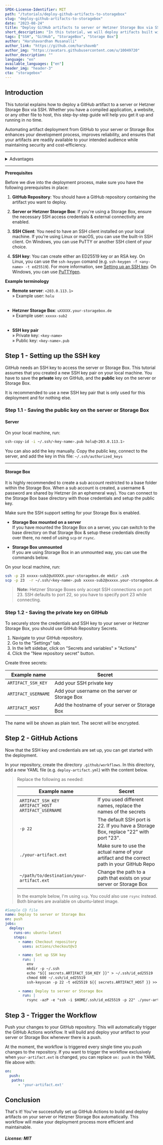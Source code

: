 ```yaml
---
SPDX-License-Identifier: MIT
path: "/tutorials/deploy-github-artifacts-to-storagebox"
slug: "deploy-github-artifacts-to-storagebox"
date: "2023-08-24"
title: "Deploy GitHub artifacts to server or Hetzner Storage Box via SSH"
short_description: "In this tutorial, we will deploy artifacts built with GitHub Actions onto a server or Hetzner Storage Box via SSH."
tags: ["SSH", "GitHub", "StorageBox", "Storage Box"]
author: "Harshavardhan Musanalli"
author_link: "https://github.com/harshavmb"
author_img: "https://avatars.githubusercontent.com/u/10049720"
author_description: ""
language: "en"
available_languages: ["en"]
header_img: "header-3"
cta: "storagebox"
---
```


## Introduction

This tutorial explains how to deploy a GitHub artifact to a server or Hetzner Storage Box via SSH. Whether you have a compiled application, a website, or any other file to host, this step-by-step guide will help you get it up and running in no time.

Automating artifact deployment from GitHub to your server or Storage Box enhances your development process, improves reliability, and ensures that your artifacts are readily available to your intended audience while maintaining security and cost-efficiency.

-----------

<details>

<summary>Advantages</summary>

Using GitHub Actions workflow to store artifacts built on GitHub onto your server or Storage Box offers several advantages:

* **Automation**: Automating the process of building and deploying artifacts streamlines your development workflow. With GitHub Actions, you can trigger the deployment automatically whenever changes are pushed to your repository. This reduces manual intervention and potential human errors.

* **Consistency**: Automated deployments ensure consistency in the artifacts you store on your server or Storage Box. Every time you push changes to your repository, GitHub Actions will build and deploy the latest version, eliminating the risk of deploying outdated or incorrect files.

* **Version Control**: GitHub provides version control for your code and, by extension, your artifacts. Each deployment is associated with a specific commit or branch, making it easy to track changes and roll back to previous versions if necessary.

* **Security**: By using GitHub Secrets to store sensitive information like SSH keys and server / Storage Box credentials, you can maintain a higher level of security. These secrets are encrypted and not exposed in your repository's history.

* **Scalability**: GitHub Actions can handle a variety of deployment scenarios, from simple artifact uploads to complex deployment pipelines. As your project grows, you can expand and customize your workflow to accommodate evolving needs.

* **Flexibility**: This approach gives you the flexibility to deploy various types of artifacts, including websites, applications, data files, and more. You can tailor the GitHub Actions workflow to meet your specific deployment requirements.

* **Collaboration**: Multiple team members can collaborate on a project and use the same automated deployment process. This ensures that everyone is working with the latest version of the artifacts.

* **Monitoring and Logging**: GitHub Actions provides monitoring and logging capabilities, allowing you to track the progress of deployments, identify any issues, and receive notifications in case of failures.

-----------

Advantages of Hetzner

* **Performance**: Hetzner's infrastructure offers good performance, ensuring that your artifacts are served quickly to users, even if they are geographically distributed.

* **Cost-Efficiency**: Hetzner Storage Box is a cost-effective solution for storing artifacts. You only pay for the storage you use, making it a budget-friendly choice, especially for long-term storage.

* **Accessibility**: Hetzner Storage Box allows you to serve your artifacts over the web, making them easily accessible to your team or end-users. You can share direct download links or embed the artifacts in your applications.

* **High Availability**: Hetzner Storage Box is designed to provide high availability and reliability. Your artifacts are stored on redundant storage systems, reducing the risk of data loss.

</details>

-----------

**Prerequisites**

Before we dive into the deployment process, make sure you have the following prerequisites in place:

1. **GitHub Repository**: You should have a GitHub repository containing the artifact you want to deploy.

2. **Server or Hetzner Storage Box**: If you're using a Storage Box, ensure the necessary SSH access credentials & external connectivity are enabled.

3. **SSH Client**: You need to have an SSH client installed on your local machine. If you're using Linux or macOS, you can use the built-in SSH client. On Windows, you can use PuTTY or another SSH client of your choice.

4. **SSH key**: You can create either an ED25519 key or an RSA key. On Linux, you can use the `ssh-keygen` comand (e.g. `ssh-keygen -f <any-name> -t ed25519`). For more information, see [Setting up an SSH key](https://community.hetzner.com/tutorials/howto-ssh-key). On Windows, you can use [PuTTYgen](https://www.puttygen.com/).  

**Example terminology**

* **Remote server**: `<203.0.113.1>`<br>
  » Example user: `holu`<br><br>

* **Hetzner Storage Box**: `uXXXXX.your-storagebox.de`<br>
  » Example user: `xxxxx-sub2`<br><br>

* **SSH key pair**<br>
  » Private key: `<key-name>`<br>
  » Public key: `<key-name>.pub`

## Step 1 - Setting up the SSH key

GitHub needs an SSH key to access the server or Storage Box. This tutorial assumes that you created a new SSH key pair on your local machine. You have to save the **private** key on GitHub, and the **public** key on the server or Storage Box.

It is recommended to use a new SSH key pair that is only used for this deployment and for nothing else.

### Step 1.1 - Saving the public key on the server or Storage Box

#### Server

On your local machine, run:
```bash
ssh-copy-id -i ~/.ssh/<key-name>.pub holu@<203.0.113.1>
```

You can also add the key manually. Copy the public key, connect to the server, and add the key in this file: `~/.ssh/authorized_keys`

----------------

#### Storage Box

It is highly recommended to create a sub account restricted to a base folder within the Storage Box. 
When a sub account is created, a username & password are shared by Hetzner (in an ephemeral way). You can connect to the Storage Box base directory with those credentials and setup the public key. 

Make sure the SSH support setting for your Storage Box is enabled.

* **Storage Box mounted on a server**<br>
  If you have mounted the Storage Box on a server, you can switch to the base directory on that Storage Box & setup these credentials directly over there, no need of using `scp` or `rsync`.

* **Storage Box unmounted**<br>
  If you are using Storage Box in an unmounted way, you can use the commands below. 

On your local machine, run:
```bash
ssh -p 23 xxxxx-sub2@uXXXXX.your-storagebox.de mkdir .ssh
scp -p 23  -r ~/.ssh/<key-name>.pub xxxxx-sub2@xxxxx.your-storagebox.de:~/.ssh/authorized_keys
```
> **Note:** Hetzner Storage Boxes only accept SSH connections on port 23. SSH defaults to port 22, so you have to specify port 23 while connecting.

### Step 1.2 - Saving the private key on GitHub

To securely store the credentials and SSH key to your server or Hetzner Storage Box, you should use GitHub Repository Secrets.

1. Navigate to your GitHub repository.
2. Go to the "Settings" tab.
3. In the left sidebar, click on "Secrets and variables" » "Actions"
4. Click the "New repository secret" button.

Create three secrets:

| Example name        | Secret                                         | 
| ------------------- | ---------------------------------------------- |
| `ARTIFACT_SSH_KEY`  | Add your SSH private key                       |
| `ARTIFACT_USERNAME` | Add your username on the server or Storage Box |
| `ARTIFACT_HOST`     | Add the hostname of your server or Storage Box |

The name will be shown as plain text. The secret will be encrypted.

## Step 2 - GitHub Actions

Now that the SSH key and credentials are set up, you can get started with the deployment.

In your repository, create the directory `.github/workflows`. In this directory, add a new YAML file (e.g. `deploy-artifact.yml`) with the content below.

> Replace the following as needed:
> 
> | Example name                              | Secret                              | 
> | ----------------------------------------- | ----------------------------------- |
> | `ARTIFACT_SSH_KEY`<br>`ARTIFACT_HOST`<br>`ARTIFACT_USERNAME` | If you used different names, replace the names of the secrets |
> | `-p 22`                                   | The default SSH port is 22. If you have a Storage Box, replace "22" with port "23". |
> | `./your-artifact.ext`                     | Make sure to use the actual name of your artifact and the correct path in your GitHub Repo |
> | `~/path/to/destination/your-artifact.ext` | Change the path to a path that exists on your server or Storage Box |
> 
> In the example below, I'm using `scp`. You could also use `rsync` instead. Both binaries are available on ubuntu-latest image.

```yaml
#Sample CD file
name: Deploy to server or Storage Box
on: push
jobs:
  deploy:
    runs-on: ubuntu-latest
    steps:
      - name: Checkout repository
        uses: actions/checkout@v3

      - name: Set up SSH key
        run: |
          env
          mkdir -p ~/.ssh
          echo "${{ secrets.ARTIFACT_SSH_KEY }}" > ~/.ssh/id_ed25519
          chmod 600 ~/.ssh/id_ed25519
          ssh-keyscan -p 22 -t ed25519 ${{ secrets.ARTIFACT_HOST }} >> ~/.ssh/known_hosts

      - name: Deploy to server or Storage Box
        run: |
          rsync -azP -e "ssh -i $HOME/.ssh/id_ed25519 -p 22" ./your-artifact.ext ${{ secrets.ARTIFACT_USERNAME }}@${{ secrets.ARTIFACT_HOST }}:~/path/to/destination/your-artifact.ext

```

## Step 3 - Trigger the Workflow

Push your changes to your GitHub repository. This will automatically trigger the GitHub Actions workflow. It will build and deploy your artifact to your server or Storage Box whenever there is a push.

At the moment, the workflow is triggered every single time you push changes to the repository. If you want to trigger the workflow exclusively when `your-artifact.ext` is changed, you can replace `on: push` in the YAML file above with:

```yaml
on: 
  push:
   paths: 
      - 'your-artifact.ext'
```

## Conclusion

That's it! You've successfully set up GitHub Actions to build and deploy artifacts on your server or Hetzner Storage Box automatically. This workflow will make your deployment process more efficient and maintainable.

##### License: MIT

<!--

Contributor's Certificate of Origin

By making a contribution to this project, I certify that:

(a) The contribution was created in whole or in part by me and I have
    the right to submit it under the license indicated in the file; or

(b) The contribution is based upon previous work that, to the best of my
    knowledge, is covered under an appropriate license and I have the
    right under that license to submit that work with modifications,
    whether created in whole or in part by me, under the same license
    (unless I am permitted to submit under a different license), as
    indicated in the file; or

(c) The contribution was provided directly to me by some other person
    who certified (a), (b) or (c) and I have not modified it.

(d) I understand and agree that this project and the contribution are
    public and that a record of the contribution (including all personal
    information I submit with it, including my sign-off) is maintained
    indefinitely and may be redistributed consistent with this project
    or the license(s) involved.

Signed-off-by: Harshavardhan Musanalli<harshavmb@gmail.com>

-->
